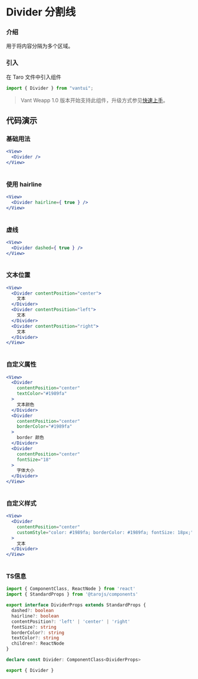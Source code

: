 # Divider 分割线

### 介绍

用于将内容分隔为多个区域。

### 引入

在 Taro 文件中引入组件

```js
import { Divider } from "vantui"; 
```

> Vant Weapp 1.0 版本开始支持此组件，升级方式参见[快速上手](#/quickstart)。

## 代码演示

### 基础用法

```jsx
<View>
  <Divider />
</View>
 
```

### 使用 hairline

```jsx
<View>
  <Divider hairline={ true } />
</View>
 
```

### 虚线

```jsx
<View>
  <Divider dashed={ true } />
</View>
 
```

### 文本位置

```jsx
<View>
  <Divider contentPosition="center">
    文本
  </Divider>
  <Divider contentPosition="left">
    文本
  </Divider>
  <Divider contentPosition="right">
    文本
  </Divider>
</View>
 
```

### 自定义属性

```jsx
<View>
  <Divider
    contentPosition="center"
    textColor="#1989fa"
  >
    文本颜色
  </Divider>
  <Divider
    contentPosition="center"
    borderColor="#1989fa"
  >
    border 颜色
  </Divider>
  <Divider
    contentPosition="center"
    fontSize="18"
  >
    字体大小
  </Divider>
</View>
 
```

### 自定义样式

```jsx
<View>
  <Divider
    contentPosition="center"
    customStyle="color: #1989fa; borderColor: #1989fa; fontSize: 18px;"
  >
    文本
  </Divider>
</View>
 
```
### TS信息
```ts 
import { ComponentClass, ReactNode } from 'react'
import { StandardProps } from '@tarojs/components'

export interface DividerProps extends StandardProps {
  dashed?: boolean
  hairline?: boolean
  contentPosition?: 'left' | 'center' | 'right'
  fontSize?: string
  borderColor?: string
  textColor?: string
  children?: ReactNode
}

declare const Divider: ComponentClass<DividerProps>

export { Divider }
```